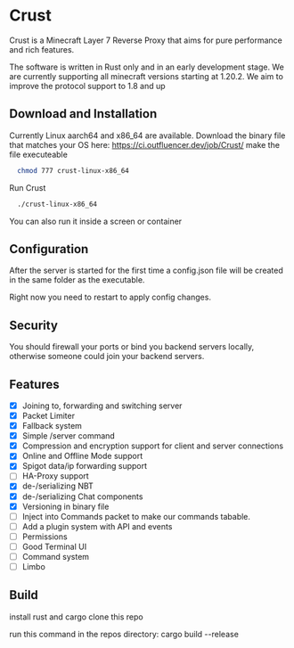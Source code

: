 # Crust

Crust is a Minecraft Layer 7 Reverse Proxy that aims for pure performance and rich features.

The software is written in Rust only and in an early development stage. We are currently supporting all minecraft
versions starting at 1.20.2. We aim to improve the protocol support to 1.8 and up

## Download and Installation

Currently Linux aarch64 and x86_64 are available.
Download the binary file that matches your OS here: https://ci.outfluencer.dev/job/Crust/
make the file executeable

```bash
  chmod 777 crust-linux-x86_64
```

Run Crust

```bash
  ./crust-linux-x86_64
```

You can also run it inside a screen or container

## Configuration

After the server is started for the first time a config.json file will be created in the same folder as the executable.

Right now you need to restart to apply config changes.

## Security

You should firewall your ports or bind you backend servers locally, otherwise someone could join your backend servers.

## Features

- [x] Joining to, forwarding and switching server
- [x] Packet Limiter
- [x] Fallback system
- [x] Simple /server command
- [x] Compression and encryption support for client and server connections
- [x] Online and Offline Mode support
- [x] Spigot data/ip forwarding support
- [ ] HA-Proxy support
- [x] de-/serializing NBT
- [x] de-/serializing Chat components
- [x] Versioning in binary file
- [ ] Inject into Commands packet to make our commands tabable.
- [ ] Add a plugin system with API and events
- [ ] Permissions
- [ ] Good Terminal UI
- [ ] Command system
- [ ] Limbo

## Build

install rust and cargo
clone this repo

run this command in the repos directory:
cargo build --release


